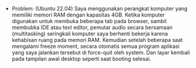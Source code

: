 - Problem: (Ubuntu 22.04)
Saya menggunakan perangkat komputer yang memiliki memori RAM dengan kapasitas 4GB.
Ketika komputer digunakan untuk membuka beberapa tab pada browser, 
sambil membubka IDE atau text editor, pemutar audio secara bersamaan (multitasking)
seringkali komputer saya berhenti bekerja karena kehabisan ruang pada memori RAM. 
Kemudian setelah beberapa saat mengalami freeze moment, secara otomatis semua 
program aplikasi yang saya jalankan tersebut di force-quit oleh system. 
Dan layar kembali pada tampilan awal desktop seperti saat booting selesai.

